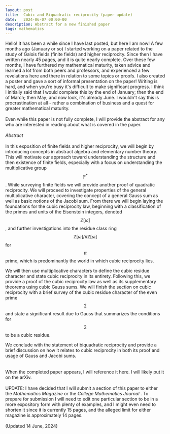 ```yaml
---
layout: post
title:  Cubic and Biquadratic reciprocity (paper update)
date:   2024-06-07 00:00-00
description: Abstract for a new finished paper
tags: mathematics
---
```


Hello! It has been a while since I have last posted, but here I am now! A few months ago (January or so) I started working on a paper related to the study of Galois fields (finite fields) and higher reciprocity. Since then I have written nearly 45 pages, and it is quite nearly complete. Over these few months, I have furthered my mathematical maturity, taken advice and learned a lot from both peers and professors, and experienced a few revelations here and there in relation to some topics or proofs. I also created a poster and gave a sort of informal presentation on the paper! Writing is hard, and when you're busy it's difficult to make significant progress. I think I initially said that I would complete this by the end of January; then the end of March; then May; and now look, it's already June. I wouldn't say this is procrastination at all - rather a combination of business and a quest for greater mathematical maturity. 
<br>
<br>
Even while this paper is not fully complete, I will provide the abstract for any who are interested in reading about what is covered in the paper. 
<br>
<br>
<i> Abstract </i>  
<br>
In this exposition of finite fields and higher reciprocity, we will begin by introducing concepts in abstract algebra and elementary number theory. This will motivate our approach toward understanding the structure and then existence of finite fields, especially with a focus on understanding the multiplicative group $$\mathbb{F}^{*}$$. While surveying finite fields we will provide another proof of quadratic reciprocity. We will proceed to investigate properties of the general multiplicative character, covering the concept of a general Gauss sum as well as basic notions of the Jacobi sum. From there we will begin laying the foundations for the cubic reciprocity law, beginning with a classification of the primes and units of the Eisenstein integers, denoted $$\mathbb{Z}[\omega]$$, and further investigations into the residue class ring $$\mathbb{Z}[\omega]/\pi\mathbb{Z}[\omega]$$ for $$\pi$$ prime, which is predominantly the world in which cubic reciprocity lies. 

We will then use multiplicative characters to define the cubic residue character and state cubic reciprocity in its entirety. Following this, we provide a proof of the cubic reciprocity law as well as its supplementary theorems using cubic Gauss sums. We will finish the section on cubic reciprocity with a brief survey of the cubic residue character of the even prime $$2$$ and state a significant result due to Gauss that summarizes the conditions for $$2$$ to be a cubic residue. 

We conclude with the statement of biquadratic reciprocity and provide a brief discussion on how it relates to cubic reciprocity in both its proof and usage of Gauss and Jacobi sums.  
<br>
<br>
When the completed paper appears, I will reference it here. I will likely put it on the arXiv.
<br>
<br>
UPDATE: I have decided that I will submit a section of this paper to either the <i> Mathematics Magazine </i> or the <i> College Mathematics Journal </i>. To prepare for submission I will need to edit one particular section to be in a more expository form with plenty of examples, and I might even need to shorten it since it is currently 15 pages, and the alleged limit for either magazine is approximately 14 pages. 
<br>
<br>
(Updated 14 June, 2024)